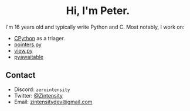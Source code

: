 <h1 align="center">Hi, I'm Peter.</h1>

I'm 16 years old and typically write Python and C. Most notably, I work on:

- [CPython](https://github.com/python/cpython) as a triager.
- [pointers.py](https://github.com/ZeroIntensity/pointers.py)
- [view.py](https://github.com/ZeroIntensity/view.py)
- [pyawaitable](https://github.com/ZeroIntensity/pyawaitable)

## Contact

- Discord: `zerointensity`
- Twitter: [@Zintensity](https://twitter.com/ZIntensity)
- Email: zintensitydev@gmail.com
